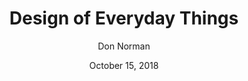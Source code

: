 ---
date: October 15, 2018
title: Design of Everyday Things
author: Don Norman
image: /static/img/books/everydaythings.png
link: https://www.amazon.com/Design-Everyday-Things-Donald-Norman/dp/1452654123
description: One of the main premises of the book is that although people are often keen to blame themselves when objects appear to malfunction, it is not the fault of the user but rather the lack of intuitive guidance that should be present in the design.
---